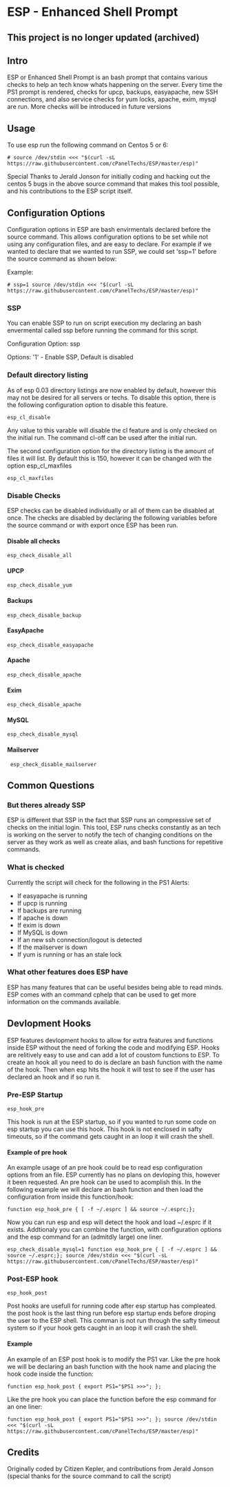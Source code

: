 ESP - Enhanced Shell Prompt
===========================


## This project is no longer updated (archived)


Intro 
----

ESP or Enhanced Shell Prompt is an bash prompt that contains various checks to help an tech know whats happening on the server.  Every time the PS1 prompt is rendered, checks for upcp, backups, easyapache, new SSH connections, and also service checks for yum locks, apache, exim, mysql are run.  More checks will be introduced in future versions

Usage
-----

To use esp run the following command on Centos 5 or 6:

    # source /dev/stdin <<< "$(curl -sL https://raw.githubusercontent.com/cPanelTechs/ESP/master/esp)"

Special Thanks to Jerald Jonson for initially coding and hacking out the centos 5 bugs in the above source command that makes this tool possible, and his contributions to the ESP script itself.

Configuration Options
---------------------

Configuration options in ESP are bash envirmentals declared before the source command.  This allows configuration options to be set while not using any configuration files, and are easy to declare.  For example if we wanted to declare that we wanted to run SSP, we could set 'ssp=1' before the source command as shown below:

Example:

    # ssp=1 source /dev/stdin <<< "$(curl -sL https://raw.githubusercontent.com/cPanelTechs/ESP/master/esp)"

### SSP 

You can enable SSP to run on script execution my declaring an bash envermental called ssp before running the command for this script.  

Configuration Option: ssp

Options: '1' - Enable SSP, Default is disabled

### Default directory listing

As of esp 0.03 directory listings are now enabled by default, however this may not be desired for all servers or techs.  To disable this option, there is the following configuration option to disable this feature. 

    esp_cl_disable

Any value to this varable will disable the cl feature and is only checked on the initial run. The command cl-off can be used after the initial run.

The second configuration option for the directory listing is the amount of files it will list.  By default this is 150, however it can be changed with the option esp_cl_maxfiles

    esp_cl_maxfiles


### Disable Checks

ESP checks can be disabled individually or all of them can be disabled at once.  The checks are disabled by declaring the following variables before the source command or with export once ESP has been run.

#### Disable all checks

    esp_check_disable_all

#### UPCP

    esp_check_disable_yum

#### Backups

    esp_check_disable_backup

#### EasyApache

    esp_check_disable_easyapache

#### Apache

    esp_check_disable_apache

#### Exim

    esp_check_disable_apache

#### MySQL

    esp_check_disable_mysql

#### Mailserver

     esp_check_disable_mailserver

Common Questions
----------------

### But theres already SSP ###

ESP is different that SSP in the fact that SSP runs an compressive set of checks on the initial login.  This tool, ESP runs checks constantly as an tech is working on the server to notify the tech of changing conditions on the server as they work as well as create alias, and bash functions for repetitive commands.

### What is checked ###

Currently the script will check for the following in the PS1 Alerts:
* If easyapache is running
* If upcp is running
* If backups are running
* If apache is down 
* If exim is down
* If MySQL is down
* If an new ssh connection/logout is detected
* If the mailserver is down
* If yum is running or has an stale lock

### What other features does ESP have ###

ESP has many features that can be useful besides being able to read minds.   ESP comes with an command cphelp that can be used to get more information on the commands available.

Devlopment Hooks
----------------

ESP features devlopment hooks to allow for extra features and functions inside ESP without the need of forking the code and modifying ESP.  Hooks are relitively easy to use and can add a lot of coustom functions to ESP.  To create an hook all you need to do is declare an bash function with the name of the hook.  Then when esp hits the hook it will test to see if the user has declared an hook and if so run it. 


### Pre-ESP Startup 

    esp_hook_pre

This hook is run at the ESP startup, so if you wanted to run some code on esp startup you can use this hook. This hook is not enclosed in safty timeouts, so if the command gets caught in an loop it will crash the shell.

#### Example of pre hook

An example usage of an pre hook could be to read esp configuration options from an file.  ESP currently has no plans on devloping this, however it been requested.  An pre hook can be used to acomplish this.  In the following example we will declare an bash function and then load the configuration from inside this function/hook:

    function esp_hook_pre { [ -f ~/.esprc ] && source ~/.esprc;};

Now you can run esp and esp will detect the hook and load ~/.esprc if it exists.  Addtionaly you can combine the function, with configuration options and the esp command for an (admitdly large) one liner. 

    esp_check_disable_mysql=1 function esp_hook_pre { [ -f ~/.esprc ] && source ~/.esprc;}; source /dev/stdin <<< "$(curl -sL https://raw.githubusercontent.com/cPanelTechs/ESP/master/esp)"

### Post-ESP hook 

    esp_hook_post

Post hooks are usefull for running code after esp startup has compleated.  the post hook is the last thing run before esp startup ends before droping the user to the ESP shell.  This comman is not run through the safty timeout system so if your hook gets caught in an loop it will crash the shell.

#### Example

An example of an ESP post hook is to modify the PS1 var.  Like the pre hook we will be declaring an bash function with the hook name and placing the hook code inside the function:

    function esp_hook_post { export PS1="$PS1 >>>"; };

Like the pre hook you can place the function before the esp command for an one liner:

    function esp_hook_post { export PS1="$PS1 >>>"; }; source /dev/stdin <<< "$(curl -sL https://raw.githubusercontent.com/cPanelTechs/ESP/master/esp)"


Credits
-------

Originally coded by Citizen Kepler, and contributions from Jerald Jonson (special thanks for the source command to call the script)
